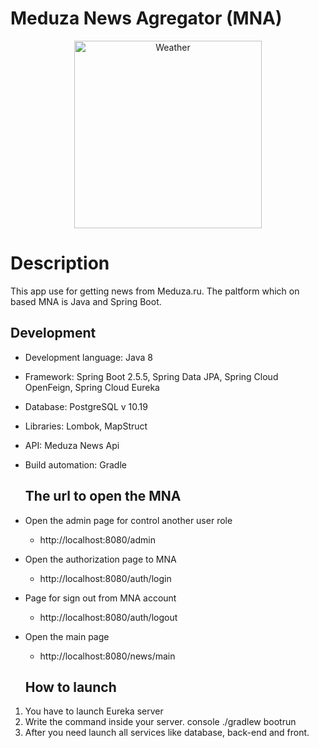 # Meduza News Agregator (MNA)
<p align="center"><img src="https://cdn-icons-png.flaticon.com/512/6369/6369659.png"
alt="Weather" height="300" />
  
  
 # Description
  This app use for getting news from Meduza.ru. The paltform which on based MNA is Java and Spring Boot.
  
  ## Development
- Development language: Java 8
- Framework: Spring Boot 2.5.5, Spring Data JPA, Spring Cloud OpenFeign, Spring Cloud Eureka
- Database: PostgreSQL v 10.19
- Libraries: Lombok, MapStruct
- API: Meduza News Api
- Build automation: Gradle
  
  ## The url to open the MNA
- Open the admin page for control another user role
  -  http://localhost:8080/admin
  
- Open the authorization page to MNA
  -  http://localhost:8080/auth/login
- Page for sign out from MNA account
  -  http://localhost:8080/auth/logout
  
- Open the main page
  -  http://localhost:8080/news/main
  
  ## How to launch
1. You have to launch Eureka server
2. Write the command inside your server.
 console
    ./gradlew bootrun
3. After you need launch all services like database, back-end and front.
